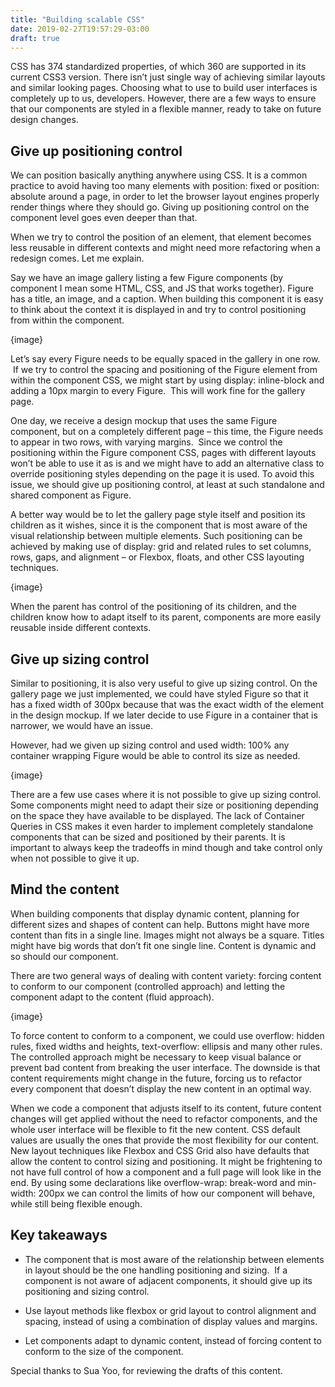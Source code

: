 ```yaml
---
title: "Building scalable CSS"
date: 2019-02-27T19:57:29-03:00
draft: true
---
```


CSS has 374 standardized properties, of which 360 are supported in its current CSS3 version. There isn’t just single way of achieving similar layouts and similar looking pages. Choosing what to use to build user interfaces is completely up to us, developers. However, there are a few ways to ensure that our components are styled in a flexible manner, ready to take on future design changes.

## Give up positioning control

We can position basically anything anywhere using CSS. It is a common practice to avoid having too many elements with position: fixed or position: absolute around a page, in order to let the browser layout engines properly render things where they should go. Giving up positioning control on the component level goes even deeper than that.

When we try to control the position of an element, that element becomes less reusable in different contexts and might need more refactoring when a redesign comes. Let me explain.

Say we have an image gallery listing a few Figure components (by component I mean some HTML, CSS, and JS that works together). Figure has a title, an image, and a caption. When building this component it is easy to think about the context it is displayed in and try to control positioning from within the component.

{image}

Let’s say every Figure needs to be equally spaced in the gallery in one row.  If we try to control the spacing and positioning of the Figure element from within the component CSS, we might start by using display: inline-block and adding a 10px margin to every Figure.  This will work fine for the gallery page. 

One day, we receive a design mockup that uses the same Figure component, but on a completely different page – this time, the Figure needs to appear in two rows, with varying margins.  Since we control the positioning within the Figure component CSS, pages with different layouts won’t be able to use it as is and we might have to add an alternative class to override positioning styles depending on the page it is used. To avoid this issue, we should give up positioning control, at least at such standalone and shared component as Figure.

A better way would be to let the gallery page style itself and position its children as it wishes, since it is the component that is most aware of the visual relationship between multiple elements. Such positioning can be achieved by making use of display: grid and related rules to set columns, rows, gaps, and alignment – or Flexbox, floats, and other CSS layouting techniques.

{image}

When the parent has control of the positioning of its children, and the children know how to adapt itself to its parent, components are more easily reusable inside different contexts.

## Give up sizing control

Similar to positioning, it is also very useful to give up sizing control. On the gallery page we just implemented, we could have styled Figure so that it has a fixed width of 300px because that was the exact width of the element in the design mockup. If we later decide to use Figure in a container that is narrower, we would have an issue.

However, had we given up sizing control and used width: 100% any container wrapping Figure would be able to control its size as needed.

{image}

There are a few use cases where it is not possible to give up sizing control. Some components might need to adapt their size or positioning depending on the space they have available to be displayed. The lack of Container Queries in CSS makes it even harder to implement completely standalone components that can be sized and positioned by their parents. It is important to always keep the tradeoffs in mind though and take control only when not possible to give it up.

## Mind the content

When building components that display dynamic content, planning for different sizes and shapes of content can help. Buttons might have more content than fits in a single line. Images might not always be a square. Titles might have big words that don’t fit one single line. Content is dynamic and so should our component.

There are two general ways of dealing with content variety: forcing content to conform to our component (controlled approach) and letting the component adapt to the content (fluid approach).

{image}

To force content to conform to a component, we could use overflow: hidden rules, fixed widths and heights, text-overflow: ellipsis and many other rules. The controlled approach might be necessary to keep visual balance or prevent bad content from breaking the user interface. The downside is that content requirements might change in the future, forcing us to refactor every component that doesn’t display the new content in an optimal way.

When we code a component that adjusts itself to its content, future content changes will get applied without the need to refactor components, and the whole user interface will be flexible to fit the new content. CSS default values are usually the ones that provide the most flexibility for our content. New layout techniques like Flexbox and CSS Grid also have defaults that allow the content to control sizing and positioning. It might be frightening to not have full control of how a component and a full page will look like in the end. By using some declarations like overflow-wrap: break-word and min-width: 200px we can control the limits of how our component will behave, while still being flexible enough.

## Key takeaways

- The component that is most aware of the relationship between elements in layout should be the one handling positioning and sizing.  If a component is not aware of adjacent components, it should give up its positioning and sizing control. 

- Use layout methods like flexbox or grid layout to control alignment and spacing, instead of using a combination of display values and margins. 

- Let components adapt to dynamic content, instead of forcing content to conform to the size of the component. 

Special thanks to Sua Yoo, for reviewing the drafts of this content.